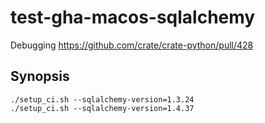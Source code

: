 # test-gha-macos-sqlalchemy
Debugging https://github.com/crate/crate-python/pull/428


## Synopsis
```
./setup_ci.sh --sqlalchemy-version=1.3.24
./setup_ci.sh --sqlalchemy-version=1.4.37
```
